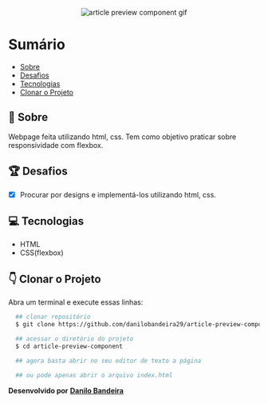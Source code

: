<p align="center">
  <img src="https://im7.ezgif.com/tmp/ezgif-7-86521678d150.gif" alt="article preview component gif" />
</p>

# Sumário
- [Sobre](#-Sobre)
- [Desafios](#-Desafios)
- [Tecnologias](#-Tecnologias)
- [Clonar o Projeto](#-Clonar-o-Projeto)

## 📝 Sobre
Webpage feita utilizando html, css. Tem como objetivo praticar sobre responsividade com flexbox.

## 🏆 Desafios
- [x] Procurar por designs e implementá-los utilizando html, css.

## 💻 Tecnologias
- HTML
- CSS(flexbox)

## 👇 Clonar o Projeto
Abra um terminal e execute essas linhas:

```bash
  ## clonar repositório
  $ git clone https://github.com/danilobandeira29/article-preview-component.git

  ## acessar o diretório do projeto
  $ cd article-preview-component

  ## agora basta abrir no seu editor de texto a página

  ## ou pode apenas abrir o arquivo index.html
```

**Desenvolvido por**
<a href="https://www.linkedin.com/in/danilo-bandeira-4411851a4/">**Danilo Bandeira</a>**
